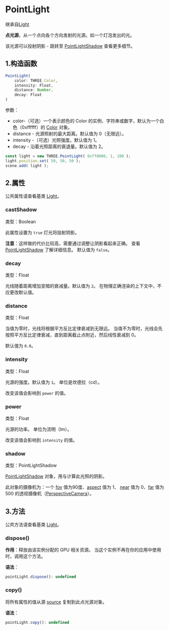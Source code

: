 # PointLight

继承自[Light](01.Light)

**点光源**，从一个点向各个方向发射的光源。如一个灯泡发出的光。

该光源可以投射阴影 - 跳转至 [PointLightShadow](https://threejs.org/docs/index.html#api/zh/lights/shadows/PointLightShadow) 查看更多细节。

## 1.构造函数

```js
PointLight( 
    color: THREE.Color, 
    intensity: Float,
    distance: Number,
    decay: Float
)
```

参数：

- color-（可选）一个表示颜色的 Color 的实例、字符串或数字，默认为一个白色（0xffffff）的 [Color](https://threejs.org/docs/index.html#api/zh/math/Color) 对象。
- distance - 光源照射的最大距离。默认值为 0（无限远）。
- intensity -（可选）光照强度。默认值为 1。
- decay - 沿着光照距离的衰退量。默认值为 2。

```js
const light = new THREE.PointLight( 0xff0000, 1, 100 );
light.position.set( 50, 50, 50 );
scene.add( light );
```



## 2.属性

公共属性请查看基类 [Light](01.Light)。

### castShadow

类型：Boolean

此属性设置为 `true` 灯光将投射阴影。

**注意**：这样做的代价比较高，需要通过调整让阴影看起来正确。 查看 [PointLightShadow](https://threejs.org/docs/index.html#api/zh/lights/shadows/PointLightShadow) 了解详细信息。 默认值为 `false`。



### decay

类型：Float

光线随着距离增加变暗的衰减量。默认值为 `2`。
在物理正确渲染的上下文中，不应更改默认值。



### distance

类型：Float

当值为零时，光线将根据平方反比定律衰减到无限远。 当值不为零时，光线会先按照平方反比定律衰减，直到距离截止点附近，然后线性衰减到 0。

默认值为 `0.0`。



### intensity

类型：Float

光源的强度。默认值为 `1`。
单位是坎德拉（cd）。

改变该值会影响到 `power` 的值。



### power

类型：Float

光源的功率。
单位为流明（lm）。

改变该值会影响到 `intensity` 的值。



### shadow

类型：PointLightShadow

[PointLightShadow](https://threejs.org/docs/index.html#api/zh/lights/shadows/PointLightShadow) 对象，用与计算此光照的阴影。

此对象的摄像机为：一个 [fov](https://threejs.org/docs/index.html#api/zh/cameras/PerspectiveCamera.fov) 值为90度、[aspect](https://threejs.org/docs/index.html#api/zh/cameras/PerspectiveCamera.aspect) 值为 1、 [near](https://threejs.org/docs/index.html#api/zh/cameras/PerspectiveCamera.near) 值为 0、[far](https://threejs.org/docs/index.html#api/zh/cameras/PerspectiveCamera.far) 值为 500 的透视摄像机（[PerspectiveCamera](https://threejs.org/docs/index.html#api/zh/cameras/PerspectiveCamera)）。



## 3.方法

公共方法请查看基类 [Light](01.Light)。

### dispose()

**作用**：释放由该实例分配的 GPU 相关资源。 当这个实例不再在你的应用中使用时，调用这个方法。

**语法**：

```js
pointLight.dispose(): undefined
```



### copy()

将所有属性的值从源 [source](https://threejs.org/docs/index.html#api/zh/lights/PointLight) 复制到此点光源对象。

**语法**：

```js
pointLight.copy(): undefined
```

